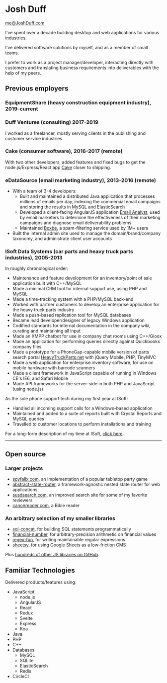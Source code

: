 # Josh Duff

<p class="print-top-right">
	<a href="mailto:me@JoshDuff.com">me@JoshDuff.com</a>
</p>

I've spent over a decade building desktop and web applications for various industries.

I've delivered software solutions by myself, and as a member of small teams.

I prefer to work as a project manager/developer, interacting directly with customers and translating business requirements into deliverables with the help of my peers.

## Previous employers

### EquipmentShare (heavy construction equipment industry), 2019-current

### Duff Ventures (consulting) 2017-2019

I worked as a freelancer, mostly serving clients in the publishing and customer service industries.

### Cake (consumer software), 2016-2017 (remote)

With two other developers, added features and fixed bugs to get the node.js/Express/React app [Cake](https://cake.co/) closer to shipping.

### eDataSource (email marketing industry), 2013-2016 (remote)

* With a team of 3-4 developers:
  * Built and maintained a distributed Java application that processes millions of emails per day, indexing the commercial email campaigns and storing the results in MySQL and ElasticSearch
  * Developed a client-facing AngularJS application [Email Analyst](http://www.edatasource.com/competitive-tracker/), used by email marketers to determine the effectiveness of their marketing campaigns and diagnose email deliverability problems
  * Maintained [Boxbe](https://www.boxbe.com/), a spam-filtering service used by 1M+ users
* Built the internal admin site used to manage the domain/brand/company taxonomy, and administrate client user accounts

### ISoft Data Systems (car parts and heavy truck parts industries), 2005-2013

In roughly chronological order:

* Maintenance and feature development for an inventory/point of sale application built with C++/MySQL
* Made a minimal CRM tool for internal support use, using PHP and MySQL
* Made a time-tracking system with a PHP/MySQL back-end
* Worked with partner customers to develop an enterprise application for the heavy truck parts industry
* Made a push-based replication tool for MySQL databases
* Became lead developer/designer of legacy Windows application
* Codified standards for internal documentation in the company wiki, curating and maintaining all input
* Made an XMPP chatbot for use in company chat rooms using C++/Gloox
* Made an application for performing queries directly against Quickbooks company files
* Made a prototype for a PhoneGap-capable mobile version of parts search portal [HeavyTruckParts.net](https://www.heavytruckparts.net) with jQuery Mobile, PHP, TinyMVC
* Made a web application for enterprise inventory software, for use on mobile hardware with barcode scanners
* Made a client framework in JavaScript capable of running in Windows CE's IE6, and Safari Mobile
* Made API frameworks for the server-side in both PHP and JavaScript (using node.js)

As the sole phone support tech during my first year at ISoft:

* Handled all incoming support calls for a Windows-based application
* Maintained and added to a suite of reports built with Crystal Reports and MySQL queries
* Travelled to customer locations to perform installations and training

<div class="no-print">
	For a long-form description of my time at ISoft, <a href="//tehshrike.github.io/resume/isoft.html">click here</a>.
</div>

***

## Open source

### Larger projects

* [spyfallx.com](https://github.com/tehshrike/spyfallx), an implementation of a popular tabletop party game
* [abstract-state-router](https://github.com/TehShrike/abstract-state-router), a framework-agnostic nested state router for web applications
* [susdsearch.com](https://github.com/TehShrike/susd-search-site), an improved search site for some of my favorite reviewers
* [canonreader.com](https://github.com/TehShrike/canon-reader), a Bible reader


<div class="no-print">

### An arbitrary selection of my smaller libraries

* [sql-concat](https://github.com/TehShrike/sql-concat), for building SQL statements programmatically
* [financial-number](https://github.com/TehShrike/financial-number), for arbitrary-precision arithmetic on financial values
* [regex-fun](https://github.com/TehShrike/regex-fun), for writing maintainable regular expressions
* [sheetsy](https://github.com/TehShrike/sheetsy), for using Google Sheets as a low-friction CMS

</div>

Plus [hundreds of other JS libraries on GitHub](https://github.com/search?o=desc&q=user%3ATehShrike&s=stars&type=Repositories).

## Familiar Technologies

Delivered products/features using:

* JavaScript
	* node.js
	* AngularJS
	* React
	* Redux
	* Svelte
	* Express
	* Koa
* Java
* PHP
* C++
* Databases
	* MySQL
	* SQLite
	* ElasticSearch
	* Redis
* CircleCI
